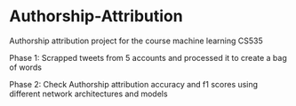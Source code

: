 # Authorship-Attribution
Authorship attribution project for the course machine learning CS535

Phase 1: Scrapped tweets from 5 accounts and processed it to create a bag of words

Phase 2: Check Authorship attribution accuracy and f1 scores using different network architectures and models
